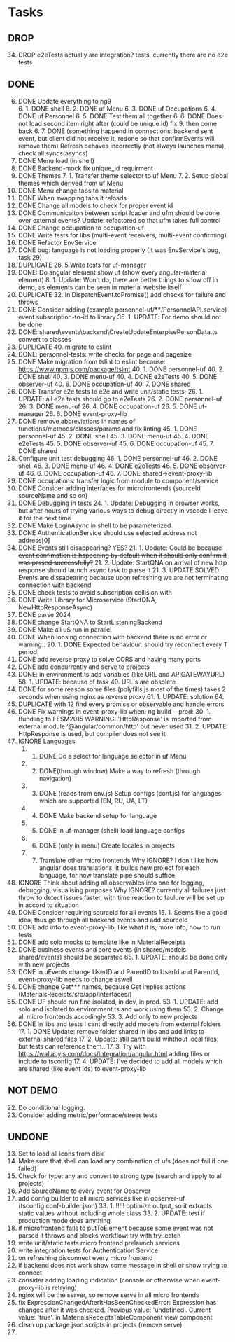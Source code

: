 # Tasks

## DROP
34. DROP e2eTests actually are integration? tests, currently there are no e2e tests

## DONE
6. DONE Update everything to ng9  
    6. 1. DONE shell
    6. 2. DONE uf Menu
    6. 3. DONE uf Occupations
    6. 4. DONE uf Personnel
    6. 5. DONE Test them all together
    6. 6. DONE Does not load second item right after (could be unique id) fix 9. then come back
    6. 7. DONE (something happend in connections, backend sent event, but client did not receive it, redone so that confirmEvents will remove them) Refresh behaves incorrectly (not always launches menu), check all syncs(asyncs)
4. DONE Menu load (in shell)
9. DONE Backend-mock fix unique_id requirment
7. DONE Themes
    7. 1. Transfer theme selector to uf Menu
    7. 2. Setup global themes which derived from uf Menu
10. DONE Menu change tabs to material 
16. DONE When swapping tabs it reloads
18. DONE Change all models to check for proper event id
16. DONE Communicaiton between script loader and ufm should be done over external events? Update: refactored so that ufm takes full control
11. DONE Change occupation to occupation-uf
23. DONE Write tests for libs (multi-event receivers, multi-event confirming)
29. DONE Refactor EnvService 
31. DONE bug: language is not loading properly (It was EnvService's bug, task 29)
19. DUPLICATE 26. 5 Write tests for uf-manager
8. DONE: Do angular element show uf (show every angular-material element)
    8. 1. Update: Won't do, there are better things to show off in demo, as elements can be seen in material website itself
27. DUPLICATE 32. In DispatchEvent.toPromise() add checks for failure and throws
35. DONE Consider adding (example personnel-uf/**/PersonnelAPI.service) event subscription-to-id to library
    35. 1. UPDATE: For demo should not be done
38. DONE: shared\events\backend\CreateUpdateEnterpisePersonData.ts convert to classes
44. DUPLICATE 40. migrate to eslint
43. DONE: personnel-tests: write checks for page and pagesize
40. DONE Make migration from tslint to eslint because: https://www.npmjs.com/package/tslint
    40. 1. DONE personnel-uf
    40. 2. DONE shell
    40. 3. DONE menu-uf
    40. 4. DONE e2eTests
    40. 5. DONE observer-uf
    40. 6. DONE occupation-uf
    40. 7. DONE shared
26. DONE Transfer e2e tests to e2e and write unit/static tests; 
    26. 1. UPDATE: all e2e tests should go to e2eTests
    26. 2. DONE personnel-uf
    26. 3. DONE menu-uf
    26. 4. DONE occupation-uf
    26. 5. DONE uf-manager
    26. 6. DONE event-proxy-lib
45. DONE remove abbreviations in names of functions/methods/classes/params and fix linting 
    45. 1. DONE personnel-uf
    45. 2. DONE shell
    45. 3. DONE menu-uf
    45. 4. DONE e2eTests
    45. 5. DONE observer-uf
    45. 6. DONE occupation-uf
    45. 7. DONE shared
46. Configure unit test debugging
    46. 1. DONE personnel-uf
    46. 2. DONE shell
    46. 3. DONE menu-uf
    46. 4. DONE e2eTests
    46. 5. DONE observer-uf
    46. 6. DONE occupation-uf
    46. 7. DONE shared->event-proxy-lib
42. DONE occupations: transfer logic from module to component/service
39. DONE Consider adding interfaces for microfrontends (sourceId sourceName and so on)
24. DONE Debugging in tests
    24. 1. Update: Debugging in browser works, but after hours of trying various ways to debug directly in vscode I leave it for the next time
54. DONE Make LoginAsync in shell to be parameterized
55. DONE AuthenticationService should use selected address not address[0]
21. DONE Events still disappearing? YES?
    21. 1. ~~Update: Could be because event confimation is happening by default when it should only confirm it was parsed successfully?~~
    21. 2. Update: StartQNA on arrival of new http response should launch async task to parse it
    21. 3. UPDATE SOLVED: Events are dissapearing because upon refreshing we are not terminating connection with backend 
57. DONE check tests to avoid subscription collision with
50. DONE Write Library for Microservice (StartQNA, NewHttpResponseAsync)
51. DONE parse 2024
52. DONE change StartQNA to StartListeningBackend
54. DONE Make all uS run in parallel
20. DONE When loosing connection with backend there is no error or warning..
    20. 1. DONE Expected behaviour: should try reconnect every T period
49. DONE add reverse proxy to solve CORS and having many ports
36. DONE add concurrently and serve to projects
58. DONE: in environment.ts add variables (like URL and APIGATEWAYURL)
    58. 1. UPDATE: because of task 49. URL's are obsolete
60. DONE for some reason some files (polyfills.js most of the times) takes 2 seconds when using nginx as reverse proxy
    61. 1. UPDATE: solution 64.
32. DUPLICATE with 12 find every promise or observable and handle errors
30. DONE Fix warnings in event-proxy-lib when: ng build --prod:
    30. 1. Bundling to FESM2015 WARNING: 'HttpResponse' is imported from external module '@angular/common/http' but never used
    31. 2. UPDATE: HttpResponse is used, but compiler does not see it
1. IGNORE Languages
    1. 1. DONE Do a select for language selector in uf Menu
    1. 2. DONE(through window) Make a way to refresh (through navigation)
    1. 3. DONE (reads from env.js) Setup configs (conf.js) for languages which are supported (EN, RU, UA, LT)
    1. 4. DONE Make backend setup for language 
    1. 5. DONE In uf-manager (shell) load language configs
    1. 6. DONE (only in menu) Create locales in projects
    1. 7. Translate other micro frontends
    Why IGNORE? I don't like how angular does translations, it builds new project for each language, for now translate pipe should suffice
12. IGNORE Think about adding all observables into one for logging, debugging, visualising purposes
    Why IGNORE? currently all failures just throw to detect issues faster, with time reaction to faulure will be set up in accord to situation
15. DONE Consider requiring sourceId for all events
    15. 1. Seems like a good idea, thus go through all backend events and add sourceId
61. DONE add info to event-proxy-lib, like what it is, more info, how to run tests
65. DONE add solo mocks to template like in MaterialReceipts
62. DONE business events and core events (in shared/models shared/events) should be separated
    65. 1. UPDATE: should be done only with new projects
67. DONE in uEvents change UserID and ParentID to UserId and ParentId, event-proxy-lib needs to change aswell
68. DONE change Get*** names, because Get implies actions (MaterialsReceipts/src/app/interfaces/)
53. DONE UF should run fine isolated, in dev, in prod.
    53. 1. UPDATE: add solo and isolated to environment.ts and work using them
    53. 2. Change all micro frontends accodingly
    53. 3. Add only to new projects
17. DONE In libs and tests I cant directly add models from external folders
    17. 1. DONE Update: remove folder shared in libs and add links to external shared files
    17. 2. Update: still can't build wihthout local files, but tests can reference them..
    17. 3. Try with https://wallabyjs.com/docs/integration/angular.html adding files or include to tsconfig
    17. 4. UPDATE: I've decided to add all models which are shared (like event ids) to event-proxy-lib

## NOT DEMO
22. Do conditional logging.
41. Consider adding metric/performace/stress tests

## UNDONE
13. Set to load all icons from disk
14. Make sure that shell can load any combination of ufs (does not fail if one failed)
25. Check for type: any and convert to strong type (search and apply to all projects)
28. Add SourceName to every event for Observer
33. add config builder to all micro services like in observer-uf (tsconfig.conf-builder.json)
    33. 1. !!!!! optimize output, so it extracts static values without including whole class
    33. 2. UPDATE: test if production mode does anything
37. if microfrontend fails to putToElement because some event was not parsed it throws and blocks workflow: try with try..catch
47. write unit/static tests micro frontend prelaunch services
48. write integration tests for Authentication Service
56. on refreshing disconnect every micro frontend
59. if backend does not work show some message in shell or show trying to connect
63. consider adding loading indication (console or otherwise when event-proxy-lib is retrying)
64. nginx will be the server, so remove serve in all micro frontends
66. fix ExpressionChangedAfterItHasBeenCheckedError: Expression has changed after it was checked. Previous value: 'undefined'. Current value: 'true'. in MaterialsReceiptsTableComponent view component
69. clean up package.json scripts in projects (remove serve)
70.